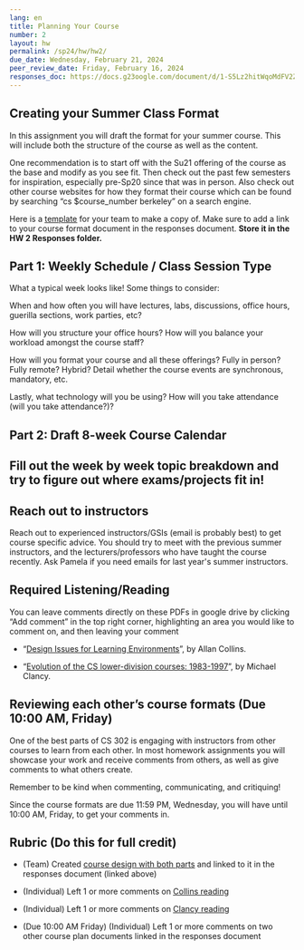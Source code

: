 ```yaml
---
lang: en
title: Planning Your Course
number: 2
layout: hw
permalink: /sp24/hw/hw2/
due_date: Wednesday, February 21, 2024
peer_review_date: Friday, February 16, 2024
responses_doc: https://docs.g23oogle.com/document/d/1-S5Lz2hitWqoMdFV2Zs6p_xafOuxLL-cxUqo4wKqoT0/edit
---
```


<!-- Readings w/ responses -->


## Creating your Summer Class Format

In this assignment you will draft the format for your summer course. This will include both the structure of the course as well as the content.

One recommendation is to start off with the Su21 offering of the course as the base and modify as you see fit. Then check out the past few semesters for inspiration, especially pre-Sp20 since that was in person. Also check out other course websites for how they format their course which can be found by searching “cs \$course_number berkeley” on a search engine.

Here is a [<u>template</u>](https://docs.google.com/document/d/19MWjwdlZgJxjaEf030cdQci8pv6DcjXoG-f0phHMRjw/edit#heading=h.kju83aan1jre) for your team to make a copy of. Make sure to add a link to your course format document in the responses document. **Store it in the HW 2 Responses folder.**

## Part 1: Weekly Schedule / Class Session Type

What a typical week looks like! Some things to consider:

When and how often you will have lectures, labs, discussions, office hours, guerilla sections, work parties, etc?

How will you structure your office hours? How will you balance your workload amongst the course staff?

How will you format your course and all these offerings? Fully in person? Fully remote? Hybrid? Detail whether the course events are synchronous, mandatory, etc.

Lastly, what technology will you be using? How will you take attendance (will you take attendance?)?

## Part 2: Draft 8-week Course Calendar

## Fill out the week by week topic breakdown and try to figure out where exams/projects fit in!

## Reach out to instructors

Reach out to experienced instructors/GSIs (email is probably best) to get course specific advice. You should try to meet with the previous summer instructors, and the lecturers/professors who have taught the course recently. Ask Pamela if you need emails for last year's summer instructors.

## Required Listening/Reading

You can leave comments directly on these PDFs in google drive by clicking “Add comment” in the top right corner, highlighting an area you would like to comment on, and then leaving your comment

- “[<u>Design Issues for Learning Environments</u>](https://drive.google.com/file/d/1FwSILCVkDnv0KmOCAIxYkWCyrCYaYSlZ/view?usp=share_link)”, by Allan Collins.

- “[<u>Evolution of the CS lower-division courses: 1983-1997</u>](https://drive.google.com/drive/u/1/folders/1bU3pFfuj28hGgdcLD1ueSevrULKqCYQn)”, by Michael Clancy.

## Reviewing each other’s course formats (Due 10:00 AM, Friday)

One of the best parts of CS 302 is engaging with instructors from other courses to learn from each other. In most homework assignments you will showcase your work and receive comments from others, as well as give comments to what others create.

Remember to be kind when commenting, communicating, and critiquing!

Since the course formats are due 11:59 PM, Wednesday, you will have until 10:00 AM, Friday, to get your comments in.

## Rubric (Do this for full credit)

- (Team) Created [<u>course design with both parts</u>](https://docs.google.com/document/d/19MWjwdlZgJxjaEf030cdQci8pv6DcjXoG-f0phHMRjw/edit#heading=h.kju83aan1jre) and linked to it in the responses document (linked above)

- (Individual) Left 1 or more comments on [<u>Collins reading</u>](https://drive.google.com/file/d/1FwSILCVkDnv0KmOCAIxYkWCyrCYaYSlZ/view?usp=share_link)

- (Individual) Left 1 or more comments on [<u>Clancy reading</u>](https://drive.google.com/drive/u/1/folders/1bU3pFfuj28hGgdcLD1ueSevrULKqCYQn)

- (Due 10:00 AM Friday) (Individual) Left 1 or more comments on two other course plan documents linked in the responses document
